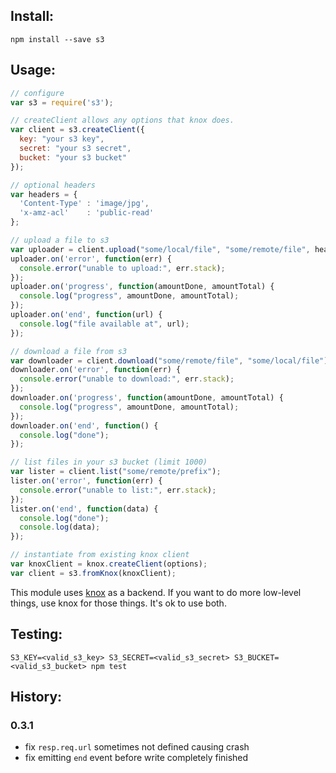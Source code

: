 Install:
--------
`npm install --save s3`

Usage:
------
```js
// configure
var s3 = require('s3');

// createClient allows any options that knox does.
var client = s3.createClient({
  key: "your s3 key",
  secret: "your s3 secret",
  bucket: "your s3 bucket"
});

// optional headers
var headers = {
  'Content-Type' : 'image/jpg',
  'x-amz-acl'    : 'public-read'
};

// upload a file to s3
var uploader = client.upload("some/local/file", "some/remote/file", headers);
uploader.on('error', function(err) {
  console.error("unable to upload:", err.stack);
});
uploader.on('progress', function(amountDone, amountTotal) {
  console.log("progress", amountDone, amountTotal);
});
uploader.on('end', function(url) {
  console.log("file available at", url);
});

// download a file from s3
var downloader = client.download("some/remote/file", "some/local/file");
downloader.on('error', function(err) {
  console.error("unable to download:", err.stack);
});
downloader.on('progress', function(amountDone, amountTotal) {
  console.log("progress", amountDone, amountTotal);
});
downloader.on('end', function() {
  console.log("done");
});

// list files in your s3 bucket (limit 1000)
var lister = client.list("some/remote/prefix");
lister.on('error', function(err) {
  console.error("unable to list:", err.stack);
});
lister.on('end', function(data) {
  console.log("done");
  console.log(data);
});

// instantiate from existing knox client
var knoxClient = knox.createClient(options);
var client = s3.fromKnox(knoxClient);

```

This module uses [knox](https://github.com/LearnBoost/knox) as a backend. If
you want to do more low-level things, use knox for those things. It's ok to use
both.

Testing:
--------
`S3_KEY=<valid_s3_key> S3_SECRET=<valid_s3_secret> S3_BUCKET=<valid_s3_bucket> npm test`

History:
--------

### 0.3.1

 * fix `resp.req.url` sometimes not defined causing crash
 * fix emitting `end` event before write completely finished
